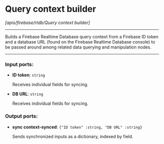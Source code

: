 # Query context builder

_[apis/firebase/rtdb/Query context builder]_

---

Builds a Firebase Realtime Database query context from a Firebase ID token and a database URL (found on the Firebase Realtime Database console) to be passed around among related data querying and manipulation nodes.  

---

### Input ports:

* __ID token__: ` string `

    Receives individual fields for syncing.


* __DB URL__: ` string `

    Receives individual fields for syncing.

### Output ports:

* __sync context-synced__: ` {"ID token" :string, "DB URL" :string} `

    Sends synchronized inputs as a dictionary, indexed by field.

